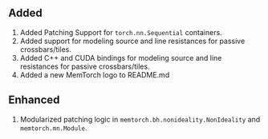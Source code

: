 ## Added

1. Added Patching Support for `torch.nn.Sequential` containers.
2. Added support for modeling source and line resistances for passive crossbars/tiles.
3. Added C++ and CUDA bindings for modeling source and line resistances for passive crossbars/tiles.
4. Added a new MemTorch logo to README.md

## Enhanced

1. Modularized patching logic in `memtorch.bh.nonideality.NonIdeality` and `memtorch.mn.Module`.
